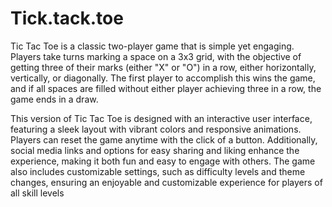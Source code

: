 # Tick.tack.toe
Tic Tac Toe is a classic two-player game that is simple yet engaging. Players take turns marking a space on a 3x3 grid, with the objective of getting three of their marks (either "X" or "O") in a row, either horizontally, vertically, or diagonally. The first player to accomplish this wins the game, and if all spaces are filled without either player achieving three in a row, the game ends in a draw.

This version of Tic Tac Toe is designed with an interactive user interface, featuring a sleek layout with vibrant colors and responsive animations. Players can reset the game anytime with the click of a button. Additionally, social media links and options for easy sharing and liking enhance the experience, making it both fun and easy to engage with others. The game also includes customizable settings, such as difficulty levels and theme changes, ensuring an enjoyable and customizable experience for players of all skill levels

